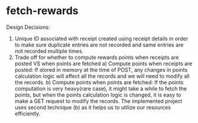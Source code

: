 # fetch-rewards

Design Decisions:
1) Unique ID associated with receipt created using receipt details in order to make sure duplicate entries are not recorded and same entries are not recorded multiple times.
2) Trade off for whether to compute rewards points when receipts are posted VS when points are fetched
    a) Compute points when receipts are posted:
        If stored in memory at the time of POST, any changes in points calculation logic will affect all the records and we will need to modify all the records.
    b) Compute points when points are fetched:
        If the points computation is very heavy(rare case), it might take a while to fetch the points, but when the points calculation logic is changed, it is easy to make a GET request to modify the records.
    The implemented project uses second technique (b) as it helps us to utilize our resources efficiently.
     